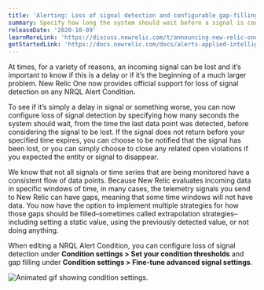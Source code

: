 ```yaml
---
title: 'Alerting: Loss of signal detection and configurable gap-filling strategies'
summary: Specify how long the system should wait before a signal is considered lost.
releaseDate: '2020-10-09'
learnMoreLink: 'https://discuss.newrelic.com/t/announcing-new-relic-one-streaming-alerts-for-nrql-conditions/115361'
getStartedLink: 'https://docs.newrelic.com/docs/alerts-applied-intelligence/new-relic-alerts/alerts-nerdgraph/nerdgraph-api-loss-signal-gap-filling'
---
```


At times, for a variety of reasons, an incoming signal can be lost and it’s important to know if this is a delay or if it’s the beginning of a much larger problem. New Relic One now provides official support for loss of signal detection on any NRQL Alert Condition.

To see if it’s simply a delay in signal or something worse, you can now configure loss of signal detection by specifying how many seconds the system should wait, from the time the last data point was detected, before considering the signal to be lost. If the signal does not return before your specified time expires, you can choose to be notified that the signal has been lost, or you can simply choose to close any related open violations if you expected the entity or signal to disappear.

We know that not all signals or time series that are being monitored have a consistent flow of data points. Because New Relic evaluates incoming data in specific windows of time, in many cases, the telemetry signals you send to New Relic can have gaps, meaning that some time windows will not have data. You now have the option to implement multiple strategies for how those gaps should be filled–sometimes called extrapolation strategies–including setting a static value, using the previously detected value, or not doing anything.

When editing a NRQL Alert Condition, you can configure loss of signal detection under **Condition settings > Set your condition thresholds** and gap filling under **Condition settings > Fine-tune advanced signal settings**.

![Animated gif showing condition settings.](./images/whats_up_signal_loss.gif "whats_up_signal_loss.gif")
